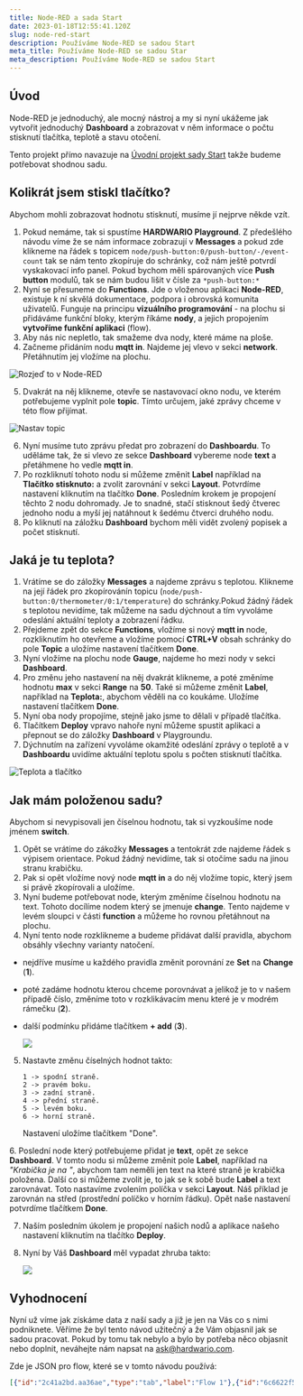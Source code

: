 ```yaml
---
title: Node-RED a sada Start
date: 2023-01-18T12:55:41.120Z
slug: node-red-start
description: Používáme Node-RED se sadou Start
meta_title: Používáme Node-RED se sadou Star
meta_description: Používáme Node-RED se sadou Start
---
```

## Úvod

N﻿ode-RED je jednoduchý, ale mocný nástroj a my si nyní ukážeme jak vytvořit jednoduchý **Dashboard** a zobrazovat v něm informace o počtu stisknutí tlačítka, teplotě a stavu  otočení.

Tento projekt přímo navazuje na [Úvodní projekt sady Start](http://hardwario.com) takže budeme potřebovat shodnou sadu.

## Kolikrát jsem stiskl tlačítko?

Abychom mohli zobrazovat hodnotu stisknutí, musíme jí nejprve někde vzít.

1. P﻿okud nemáme, tak si spustíme **HARDWARIO Playground**. Z předešlého návodu víme že se nám informace zobrazují v **Messages** a pokud zde klikneme na řádek s topicem `node/push-button:0/push-button/-/event-count` tak se nám tento zkopíruje do schránky, což nám ještě potvrdí vyskakovací info panel. 
   P﻿okud bychom měli spárovaných více **Push button** modulů, tak se nám budou lišit v čísle za `*push-button:*`
2. N﻿yní se přesuneme do **Functions**. Jde o vloženou aplikaci **Node-RED**, existuje k ní skvělá dokumentace, podpora i obrovská komunita uživatelů. Funguje na principu **vizuálního programování** - na plochu si přidáváme funkční bloky, kterým říkáme **nody**, a jejich propojením **vytvoříme funkční aplikaci** (flow). 
3. Aby nás nic nepletlo, tak smažeme dva nody, které máme na ploše.
4. Začneme přidáním nodu **mqtt in**. Najdeme jej vlevo v sekci **network**. Přetáhnutím jej vložíme na plochu.

![Rozjeď to v Node-RED](https://res.cloudinary.com/lukasfabik/image/upload/v1565632592/projects/button-for-mum/image3.png "Rozjeď to v Node-RED")

5. Dvakrát na něj klikneme, otevře se nastavovací okno nodu, ve kterém potřebujeme vyplnit pole **topic**. Tímto určujem, jaké zprávy chceme v této flow přijímat.

![Nastav topic](https://res.cloudinary.com/lukasfabik/image/upload/v1673529998/projects/shared_pictures/mqtt_inn_set_topic_button.png "Nastav topic")

6. Nyní musíme tuto zprávu předat pro zobrazení do **Dashboardu**. To uděláme tak, že si vlevo ze sekce **Dashboard** vybereme node **text** a přetáhmene ho vedle **mqtt in**. 
7. Po rozkliknutí tohoto nodu si můžeme změnit **Label** například na **Tlačítko stisknuto:**   a zvolit zarovnání v sekci **Layout**. Potvrdíme nastavení kliknutím na tlačítko **Done**. Posledním krokem je propojení těchto 2 nodu dohromady. Je to snadné, stačí stisknout šedý čtverec jednoho nodu a myší jej natáhnout k šedému čtverci druhého nodu. 
8. Po kliknutí na záložku **Dashboard** bychom měli vidět zvolený popisek a počet stisknutí. 

## Jaká je tu teplota?

1. Vrátíme se do záložky **Messages** a najdeme zprávu s teplotou. Klikneme na její řádek pro zkopírovánín topicu (`node/push-button:0/thermometer/0:1/temperature`) do schránky.Pokud žádný řádek s teplotou nevidíme, tak můžeme na sadu dýchnout a tím vyvoláme odeslání aktuální teploty a zobrazení řádku.  
2. Přejdeme zpět do sekce **Functions**, vložíme si nový **mqtt in** node, rozkliknutím ho otevřeme a vložíme pomocí **CTRL+V** obsah schránky do pole **Topic** a uložíme nastavení tlačítkem **Done**.
3. Nyní vložíme na plochu node **Gauge**, najdeme ho mezi nody v sekci **Dashboard**.
4. Pro změnu jeho nastavení na něj dvakrát klikneme, a poté změníme hodnotu **max** v sekci **Range** na **50**. Také si můžeme změnit **Label**, například na **Teplota:**, abychom věděli na co koukáme.  Uložíme nastavení tlačítkem **Done**.
5. Nyní oba nody propojíme, stejně jako jsme to dělali v případě tlačítka. 
6. Tlačítkem **Deploy** vpravo nahoře nyní můžeme spustit aplikaci a přepnout se do záložky **Dashboard** v Playgroundu.
7. Dýchnutím na zařízení vyvoláme okamžité odeslání zprávy o teplotě a v **Dashboardu** uvidíme aktuální teplotu spolu s počten stisknutí tlačítka.	

![Teplota a tlačítko](https://res.cloudinary.com/lukasfabik/image/upload/v1673618638/projects/node_red_start_set/node_red_start_temp_button.png "Teplota a tlačítko")

## Jak mám položenou sadu?

Abychom si nevypisovali jen číselnou hodnotu, tak si vyzkoušíme node jménem **switch**.

1. Opět se vrátíme do zákožky **Messages** a tentokrát zde najdeme řádek s výpisem orientace. Pokud žádný nevidíme, tak si otočíme sadu na jinou stranu krabičku.
2. Pak si opět vložíme nový node **mqtt in** a do něj vložíme topic, který jsem si právě zkopírovali a uložíme. 
3. Nyní budeme potřebovat node, kterým změníme číselnou hodnotu na text. Tohoto docílíme nodem který se jmenuje **change**. Tento najdeme v levém sloupci v části **function** a můžeme ho rovnou přetáhnout na plochu.
4. Nyní tento node rozklikneme a budeme přidávat další pravidla, abychom obsáhly všechny varianty natočení. 

* nejdříve musíme u každého pravidla změnit porovnání ze **Set** na **Change** (**1**).
* poté zadáme hodnotu kterou chceme porovnávat a jelikož je to v našem případě číslo, změníme toto v rozklikávacím menu které je v modrém rámečku (**2**). 
* další podmínku přidáme tlačítkem **+ add** (**3**).

  ![](https://res.cloudinary.com/lukasfabik/image/upload/v1673622776/projects/node_red_start_set/node_red_start_change.png)

5. Nastavte změnu číselných hodnot takto:  

   ```
   1 -> spodní straně.
   2 -> pravém boku.
   3 -> zadní straně.
   4 -> přední straně.
   5 -> levém boku.
   6 -> horní straně.
   ```

   Nastavení uložíme tlačítkem "Done".

6﻿. Poslední node který potřebujeme přidat je **text**, opět ze sekce **Dashboard**. V tomto nodu si můžeme změnit pole **Label**, například na *"Krabička je na "*, abychom tam neměli jen text na které straně je krabička položena. Další co si můžeme zvolit je, to jak se k sobě bude **Label** a text zarovnávat. Toto nastavíme zvolením políčka v sekci **Layout**. Náš příklad je zarovnán na střed (prostřední políčko v horním řádku). Opět naše nastavení potvrdíme tlačítkem **Done**.

7. Naším posledním úkolem je propojení našich nodů a aplikace našeho nastavení kliknutím na tlačítko **Deploy**.
8. Nyní by Váš **Dashboard** měl vypadat zhruba takto:

   ![](https://res.cloudinary.com/lukasfabik/image/upload/v1673961391/projects/node_red_start_set/node_red_start_finished_dashboard.png)

## Vyhodnocení

Nyní už víme jak získáme data z naší sady a již je jen na Vás co s nimi podniknete. Věříme že byl tento návod užitečný a že Vám objasnil jak se sadou pracovat. Pokud by tomu tak nebylo a bylo by potřeba něco objasnit nebo doplnit, neváhejte nám napsat na ask@hardwario.com.

Zde je JSON pro flow, které se v tomto návodu používá:

```json
[{"id":"2c41a2bd.aa36ae","type":"tab","label":"Flow 1"},{"id":"6c6622f5.06be2c","type":"mqtt in","z":"2c41a2bd.aa36ae","name":"","topic":"node/motion-detector:0/push-button/-/event-count","qos":"2","datatype":"auto-detect","broker":"29fba84a.b2af58","nl":false,"rap":false,"inputs":0,"x":380,"y":40,"wires":[["4d897fe63f7f2cf4"]]},{"id":"4d897fe63f7f2cf4","type":"ui_text","z":"2c41a2bd.aa36ae","group":"57ff470b.93fdf8","order":0,"width":0,"height":0,"name":"","label":"Pocet stisku: ","format":"{{msg.payload}}","layout":"row-center","className":"","x":710,"y":40,"wires":[]},{"id":"f0654cf25f0c0abe","type":"mqtt in","z":"2c41a2bd.aa36ae","name":"","topic":"node/motion-detector:0/thermometer/0:1/temperature","qos":"2","datatype":"auto-detect","broker":"29fba84a.b2af58","nl":false,"rap":false,"inputs":0,"x":370,"y":120,"wires":[["2eab885c42a0f558"]]},{"id":"2eab885c42a0f558","type":"ui_gauge","z":"2c41a2bd.aa36ae","name":"","group":"57ff470b.93fdf8","order":1,"width":0,"height":0,"gtype":"gage","title":"Teplota:","label":"units","format":"{{value}}","min":0,"max":"50","colors":["#00b500","#e6e600","#ca3838"],"seg1":"","seg2":"","className":"","x":680,"y":120,"wires":[]},{"id":"7c9a14ece4028938","type":"mqtt in","z":"2c41a2bd.aa36ae","name":"","topic":"node/motion-detector:0/orientation","qos":"2","datatype":"auto-detect","broker":"29fba84a.b2af58","nl":false,"rap":true,"rh":0,"inputs":0,"x":180,"y":220,"wires":[["ee23c1c1cab073be"]]},{"id":"7d656f8fda671961","type":"ui_text","z":"2c41a2bd.aa36ae","group":"57ff470b.93fdf8","order":3,"width":0,"height":0,"name":"","label":"Krabička je na ","format":"{{msg.payload}}","layout":"row-center","className":"","x":700,"y":220,"wires":[]},{"id":"ee23c1c1cab073be","type":"change","z":"2c41a2bd.aa36ae","name":"","rules":[{"t":"change","p":"payload","pt":"msg","from":"1","fromt":"num","to":"spodní straně.","tot":"str"},{"t":"change","p":"payload","pt":"msg","from":"2","fromt":"num","to":"pravém boku.","tot":"str"},{"t":"change","p":"payload","pt":"msg","from":"3","fromt":"num","to":"zadní straně.","tot":"str"},{"t":"change","p":"payload","pt":"msg","from":"4","fromt":"num","to":"přední straně.","tot":"str"},{"t":"change","p":"payload","pt":"msg","from":"5","fromt":"num","to":"levém boku.","tot":"str"},{"t":"change","p":"payload","pt":"msg","from":"6","fromt":"num","to":"horní straně.","tot":"str"}],"action":"","property":"","from":"","to":"","reg":false,"x":460,"y":220,"wires":[["7d656f8fda671961"]]},{"id":"29fba84a.b2af58","type":"mqtt-broker","name":"","broker":"127.0.0.1","port":"1883","clientid":"","autoConnect":true,"usetls":false,"protocolVersion":"4","keepalive":"60","cleansession":true,"birthTopic":"","birthQos":"0","birthPayload":"","birthMsg":{},"closeTopic":"","closePayload":"","closeMsg":{},"willTopic":"","willQos":"0","willPayload":"","willMsg":{},"sessionExpiry":""},{"id":"57ff470b.93fdf8","type":"ui_group","name":"Default","tab":"11207769.c31889","order":1,"disp":false,"width":"6","collapse":false,"className":""},{"id":"11207769.c31889","type":"ui_tab","name":"Home","icon":"dashboard"}]
```